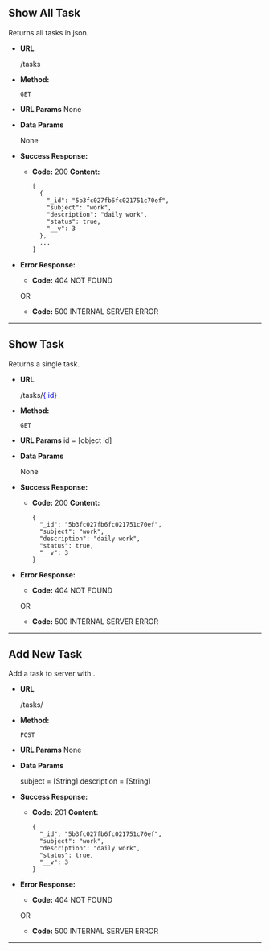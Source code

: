 **Show All Task**
----
  Returns all tasks in json.

* **URL**

  /tasks

* **Method:**

  `GET`
  
*  **URL Params**
  None

* **Data Params**

  None

* **Success Response:**

  * **Code:** 200
    **Content:** 
    ```
    [
      {
        "_id": "5b3fc027fb6fc021751c70ef",
        "subject": "work",
        "description": "daily work",
        "status": true,
        "__v": 3
      },
      ...
    ]
    ```
 
* **Error Response:**

  * **Code:** 404 NOT FOUND
  
  OR

  * **Code:** 500 INTERNAL SERVER ERROR <br>

***

**Show Task**
----
  Returns a single task.

* **URL**

  /tasks/<span style="color:blue">{:id}</span>

* **Method:**

  `GET`
  
*  **URL Params**
  id = [object id]

* **Data Params**

  None

* **Success Response:**

  * **Code:** 200
    **Content:** 
    ```
    {
      "_id": "5b3fc027fb6fc021751c70ef",
      "subject": "work",
      "description": "daily work",
      "status": true,
      "__v": 3
    }
    ```
 
* **Error Response:**

  * **Code:** 404 NOT FOUND
  
  OR

  * **Code:** 500 INTERNAL SERVER ERROR <br />

***

**Add New Task**
----
  Add a task to server with .

* **URL**

  /tasks/

* **Method:**

  `POST`
  
*  **URL Params**
  None

* **Data Params**

  subject = [String]
  description = [String]

* **Success Response:**

  * **Code:** 201
    **Content:** 
    ```
    {
      "_id": "5b3fc027fb6fc021751c70ef",
      "subject": "work",
      "description": "daily work",
      "status": true,
      "__v": 3
    }
    ```
 
* **Error Response:**

  * **Code:** 404 NOT FOUND
  
  OR

  * **Code:** 500 INTERNAL SERVER ERROR <br />

***
